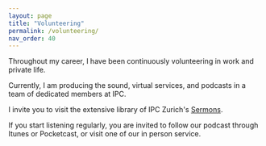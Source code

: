 ```yaml
---
layout: page
title: "Volunteering"
permalink: /volunteering/
nav_order: 40
---
```


Throughout my career, I have been continuously volunteering in work and private life.

Currently, I am producing the sound, virtual services, and podcasts in a team of dedicated members at IPC.

I invite you to visit the extensive library of IPC Zurich's [Sermons](https://ipc-zurich.org/sermons/).

If you start listening regularly, you are invited to follow our podcast through Itunes or Pocketcast, or visit one of our in person service.